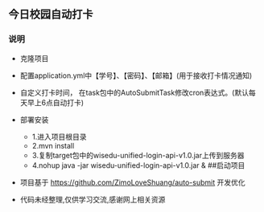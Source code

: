 ## 今日校园自动打卡
### 说明

- 克隆项目

- 配置application.yml中【学号】、【密码】、【邮箱】(用于接收打卡情况通知)

- 自定义打卡时间， 在task包中的AutoSubmitTask修改cron表达式。(默认每天早上6点自动打卡)

- 部署安装
    * 1.进入项目根目录
    * 2.mvn install
    * 3.复制target包中的wisedu-unified-login-api-v1.0.jar上传到服务器
    * 4.nohup java -jar wisedu-unified-login-api-v1.0.jar &  ##启动项目
    
- 项目基于 https://github.com/ZimoLoveShuang/auto-submit 开发优化

- 代码未经整理,仅供学习交流,感谢网上相关资源